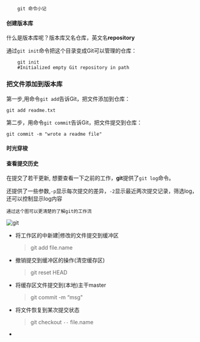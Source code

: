 		git 命令小记



#### 创建版本库

什么是版本库呢？版本库又名仓库，英文名**repository**

通过`git init`命令把这个目录变成Git可以管理的仓库：

``` shell
	git init
    #Initialized empty Git repository in path
```

### 把文件添加到版本库

第一步,用命令`git add`告诉Git，把文件添加到仓库：

``` shell
git add readme.txt
```

第二步，用命令`git commit`告诉Git，把文件提交到仓库：

``` shell
git commit -m "wrote a readme file"
```

#### 时光穿梭



#### 查看提交历史

在提交了若干更新, 想要查看一下之前的工作，**git**提供了`git log`命令。

还提供了一些参数,`-p`显示每次提交的差异，`-2`显示最近两次提交记录，筛选log，还可以控制显示log内容

	通过这个图可以更清楚的了解git的工作流



![git](http://www.liaoxuefeng.com/files/attachments/001384907702917346729e9afbf4127b6dfbae9207af016000/0)



- 将工作区的中新建|修改的文件提交到缓冲区
  
  > git add file.name
  
- 撤销提交到缓冲区的操作(清空缓存区)
  
  > git reset HEAD
  
- 将缓存区文件提交到(本地)主干master
  
  > git commit -m “msg"
  
- 将文件恢复到某次提交状态
  
  > git checkout `--`  file.name 
  
- ​













